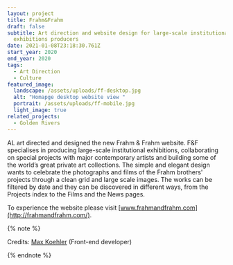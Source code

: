```yaml
---
layout: project
title: Frahm&Frahm
draft: false
subtitle: Art direction and website design for large-scale institutional
  exhibitions producers
date: 2021-01-08T23:18:30.761Z
start_year: 2020
end_year: 2020
tags:
  - Art Direction
  - Culture
featured_image:
  landscape: /assets/uploads/ff-desktop.jpg
  alt: "Homapge desktop website view "
  portrait: /assets/uploads/ff-mobile.jpg
  light_image: true
related_projects:
  - Golden Rivers
---
```

AL art directed and designed the new Frahm & Frahm website. F&F specialises in producing large-scale institutional exhibitions, collaborating on special projects with major contemporary artists and building some of the world’s great private art collections. The simple and elegant design wants to celebrate the photographs and films of the Frahm brothers' projects through a clean grid and large scale images. The works can be filtered by date and they can be discovered in different ways, from the Projects index to the Films and the News pages.

To experience the website please visit [www.frahmandfrahm.com](http://frahmandfrahm.com/).

{% note %}



Credits: [Max Koehler](maxkoehler) (Front-end developer)



{% endnote %}